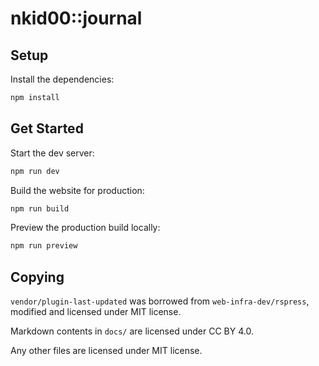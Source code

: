 # nkid00::journal

## Setup

Install the dependencies:

```bash
npm install
```

## Get Started

Start the dev server:

```bash
npm run dev
```

Build the website for production:

```bash
npm run build
```

Preview the production build locally:

```bash
npm run preview
```

## Copying

`vendor/plugin-last-updated` was borrowed from `web-infra-dev/rspress`, modified and licensed under MIT license.

Markdown contents in `docs/` are licensed under CC BY 4.0.

Any other files are licensed under MIT license.

